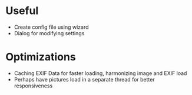 # Useful

- Create config file using wizard
- Dialog for modifying settings

# Optimizations

- Caching EXIF Data for faster loading, harmonizing image and EXIF load
- Perhaps have pictures load in a separate thread for better responsiveness